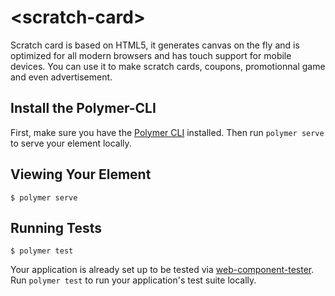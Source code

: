 # \<scratch-card\>

Scratch card  is based on HTML5, it generates canvas on the fly and is optimized for all modern browsers and has touch support for mobile devices. You can use it to make scratch cards, coupons, promotionnal game and even advertisement.

## Install the Polymer-CLI

First, make sure you have the [Polymer CLI](https://www.npmjs.com/package/polymer-cli) installed. Then run `polymer serve` to serve your element locally.

## Viewing Your Element

```
$ polymer serve
```

## Running Tests

```
$ polymer test
```

Your application is already set up to be tested via [web-component-tester](https://github.com/Polymer/web-component-tester). Run `polymer test` to run your application's test suite locally.
